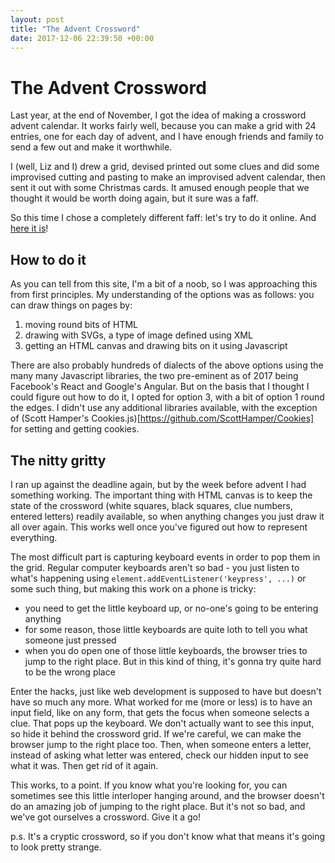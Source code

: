 ```yaml
---
layout: post
title: "The Advent Crossword"
date: 2017-12-06 22:39:50 +00:00
---
```


# The Advent Crossword

Last year, at the end of November, I got the idea of making a crossword advent calendar. It works fairly well, because you can make a grid with 24 entries, one for each day of advent, and I have enough friends and family to send a few out and make it worthwhile.

I (well, Liz and I) drew a grid, devised printed out some clues and did some improvised cutting and pasting to make an improvised advent calendar, then sent it out with some Christmas cards. It amused enough people that we thought it would be worth doing again, but it sure was a faff.

So this time I chose a completely different faff: let's try to do it online. And [here it is](https://wllrg.rs/xwd2017.html)!

## How to do it

As you can tell from this site, I'm a bit of a noob, so I was approaching this from first principles. My understanding of the options was as follows: you can draw things on pages by:

1. moving round bits of HTML
2. drawing with SVGs, a type of image defined using XML
3. getting an HTML canvas and drawing bits on it using Javascript

There are also probably hundreds of dialects of the above options using the many many Javascript libraries, the two pre-eminent as of 2017 being Facebook's React and Google's Angular. But on the basis that I thought I could figure out how to do it, I opted for option 3, with a bit of option 1 round the edges. I didn't use any additional libraries available, with the exception of (Scott Hamper's Cookies.js)[https://github.com/ScottHamper/Cookies] for setting and getting cookies.

## The nitty gritty

I ran up against the deadline again, but by the week before advent I had something working. The important thing with HTML canvas is to keep the state of the crossword (white squares, black squares, clue numbers, entered letters) readily available, so when anything changes you just draw it all over again. This works well once you've figured out how to represent everything.

The most difficult part is capturing keyboard events in order to pop them in the grid. Regular computer keyboards aren't so bad - you just listen to what's happening using `element.addEventListener('keypress', ...)` or some such thing, but making this work on a phone is tricky:

* you need to get the little keyboard up, or no-one's going to be entering anything
* for some reason, those little keyboards are quite loth to tell you what someone just pressed
* when you do open one of those little keyboards, the browser tries to jump to the right place. But in this kind of thing, it's gonna try quite hard to be the wrong place

Enter the hacks, just like web development is supposed to have but doesn't have so much any more. What worked for me (more or less) is to have an input field, like on any form, that gets the focus when someone selects a clue. That pops up the keyboard. We don't actually want to see this input, so hide it behind the crossword grid. If we're careful, we can make the browser jump to the right place too. Then, when someone enters a letter, instead of asking what letter was entered, check our hidden input to see what it was. Then get rid of it again.

This works, to a point. If you know what you're looking for, you can sometimes see this little interloper hanging around, and the browser doesn't do an amazing job of jumping to the right place. But it's not so bad, and we've got ourselves a crossword. Give it a go!

p.s. It's a cryptic crossword, so if you don't know what that means it's going to look pretty strange.
